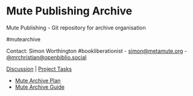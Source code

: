 # Mute Publishing Archive

Mute Publishing - Git repository for archive organisation

#mutearchive

Contact: Simon Worthington #bookliberationist - simon@metamute.org - [@mrchristian@openbiblio.social](https://openbiblio.social/@mrchristian) 

[Discussion](https://github.com/orgs/Mute-Publishing/discussions) | [Project Tasks](https://github.com/orgs/Mute-Publishing/projects/1)

  * [Mute Archive Plan](https://demo.hedgedoc.org/s/glrS0p_3O)
  * [Mute Archive Guide](https://github.com/Mute-Publishing/mute-archive/wiki)
  


